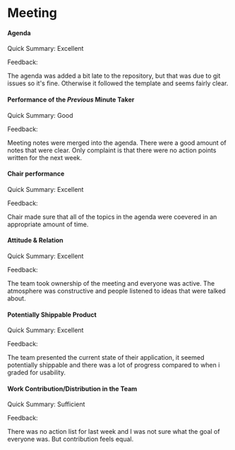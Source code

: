 # Meeting
#### Agenda 

Quick Summary: Excellent

Feedback:

The agenda was added a bit late to the repository, but that was due to git issues so it's fine. Otherwise it followed the template and seems fairly clear.


#### Performance of the *Previous* Minute Taker

Quick Summary: Good

Feedback: 

Meeting notes were merged into the agenda. There were a good amount of notes that were clear. Only complaint is that there were no action points written for the next week.


#### Chair performance

Quick Summary: Excellent

Feedback: 

Chair made sure that all of the topics in the agenda were coevered in an appropriate amount of time. 


#### Attitude & Relation

Quick Summary: Excellent

Feedback: 

The team took ownership of the meeting and everyone was active. The atmosphere was constructive and people listened to ideas that were talked about.


#### Potentially Shippable Product

Quick Summary: Excellent

Feedback: 

The team presented the current state of their application, it seemed potentially shippable and there was a lot of progress compared to when i graded for usability.


#### Work Contribution/Distribution in the Team

Quick Summary: Sufficient

Feedback: 

There was no action list for last week and I was not sure what the goal of everyone was. But contribution feels equal.

